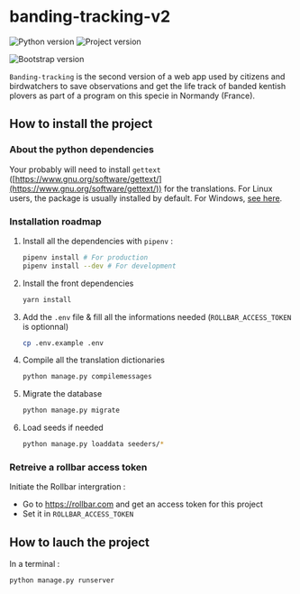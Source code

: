 # banding-tracking-v2

![Python version](https://img.shields.io/badge/Python_version-3.8.1-306998.svg?logo=Python&logoColor=white)
![Project version](https://img.shields.io/badge/Project_version-0.0.1-ffd43b.svg)

![Bootstrap version](https://img.shields.io/badge/Bootstrap_version-3.4.1-563d7c.svg?logo=Bootstrap&logoColor=white)

`Banding-tracking` is the second version of a web app used by citizens and birdwatchers to save observations and get the life track of banded kentish plovers as part of a program on this specie in Normandy (France).

## How to install the project

### About the python dependencies

Your probably will need to install `gettext` ([https://www.gnu.org/software/gettext/](https://www.gnu.org/software/gettext/)) for the translations. For Linux users, the package is usually installed by default. For Windows, [see here](https://docs.djangoproject.com/en/1.9/topics/i18n/translation/#gettext-on-windows]).

### Installation roadmap

1. Install all the dependencies with `pipenv` :

   ```bash
   pipenv install # For production
   pipenv install --dev # For development
   ```

2. Install the front dependencies

   ```bash
   yarn install
   ```

3. Add the `.env` file & fill all the informations needed (`ROLLBAR_ACCESS_TOKEN` is optionnal)

   ```bash
   cp .env.example .env
   ```

4. Compile all the translation dictionaries

   ```bash
   python manage.py compilemessages
   ```

5. Migrate the database

   ```bash
   python manage.py migrate
   ```

6. Load seeds if needed

   ```bash
   python manage.py loaddata seeders/*
   ```

### Retreive a rollbar access token

Initiate the Rollbar intergration :

- Go to https://rollbar.com and get an access token for this project
- Set it in `ROLLBAR_ACCESS_TOKEN`

## How to lauch the project

In a terminal :

```bash
python manage.py runserver
```
